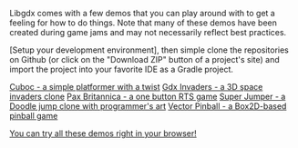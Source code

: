 Libgdx comes with a few demos that you can play around with to get a feeling for how to do things. Note that many of these demos have been created during game jams and may not necessarily reflect best practices.

[Setup your development environment], then simple clone the repositories on Github (or click on the "Download ZIP" button of a project's site) and import the project into your favorite IDE as a Gradle project.

[Cuboc - a simple platformer with a twist](https://github.com/libgdx/libgdx-demo-cuboc)
[Gdx Invaders - a 3D space invaders clone](https://github.com/libgdx/libgdx-demo-invaders)
[Pax Britannica - a one button RTS game](https://github.com/libgdx/libgdx-demo-pax-britannica)
[Super Jumper - a Doodle jump clone with programmer's art](https://github.com/libgdx/libgdx-demo-superjumper)
[Vector Pinball - a Box2D-based pinball game](https://github.com/libgdx/libgdx-demo-vector-pinball)

[You can try all these demos right in your browser!](http://libgdx.badlogicgames.com/demos/)